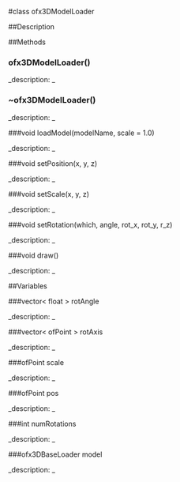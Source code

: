 #class ofx3DModelLoader


##Description





##Methods



### ofx3DModelLoader()

<!--

_syntax: ofx3DModelLoader()_

_name: ofx3DModelLoader_

_returns: _

_returns_description: _

_parameters: _

_access: public_

_version_started: 007_

_version_deprecated: _

_summary: _

_constant: False_

_static: no_

_visible: True_

_advanced: False_



-->

_description: _







### ~ofx3DModelLoader()

<!--

_syntax: ~ofx3DModelLoader()_

_name: ~ofx3DModelLoader_

_returns: _

_returns_description: _

_parameters: _

_access: public_

_version_started: 007_

_version_deprecated: _

_summary: _

_constant: False_

_static: no_

_visible: True_

_advanced: False_



-->

_description: _







###void loadModel(modelName, scale = 1.0)

<!--

_syntax: loadModel(modelName, scale = 1.0)_

_name: loadModel_

_returns: void_

_returns_description: _

_parameters: string modelName, float scale=1.0_

_access: public_

_version_started: 007_

_version_deprecated: _

_summary: _

_constant: False_

_static: no_

_visible: True_

_advanced: False_



-->

_description: _







###void setPosition(x, y, z)

<!--

_syntax: setPosition(x, y, z)_

_name: setPosition_

_returns: void_

_returns_description: _

_parameters: float x, float y, float z_

_access: public_

_version_started: 007_

_version_deprecated: _

_summary: _

_constant: False_

_static: no_

_visible: True_

_advanced: False_



-->

_description: _







###void setScale(x, y, z)

<!--

_syntax: setScale(x, y, z)_

_name: setScale_

_returns: void_

_returns_description: _

_parameters: float x, float y, float z_

_access: public_

_version_started: 007_

_version_deprecated: _

_summary: _

_constant: False_

_static: no_

_visible: True_

_advanced: False_



-->

_description: _







###void setRotation(which, angle, rot_x, rot_y, r_z)

<!--

_syntax: setRotation(which, angle, rot_x, rot_y, r_z)_

_name: setRotation_

_returns: void_

_returns_description: _

_parameters: int which, float angle, float rot_x, float rot_y, float r_z_

_access: public_

_version_started: 007_

_version_deprecated: _

_summary: _

_constant: False_

_static: no_

_visible: True_

_advanced: False_



-->

_description: _







###void draw()

<!--

_syntax: draw()_

_name: draw_

_returns: void_

_returns_description: _

_parameters: _

_access: public_

_version_started: 007_

_version_deprecated: _

_summary: _

_constant: False_

_static: no_

_visible: True_

_advanced: False_



-->

_description: _







##Variables



###vector< float > rotAngle

<!--

_name: rotAngle_

_type: vector< float >_

_access: public_

_version_started: 007_

_version_deprecated: _

_summary: _

_visible: True_

_constant: True_

_advanced: False_



-->

_description: _







###vector< ofPoint > rotAxis

<!--

_name: rotAxis_

_type: vector< ofPoint >_

_access: public_

_version_started: 007_

_version_deprecated: _

_summary: _

_visible: True_

_constant: True_

_advanced: False_



-->

_description: _







###ofPoint scale

<!--

_name: scale_

_type: ofPoint_

_access: public_

_version_started: 007_

_version_deprecated: _

_summary: _

_visible: True_

_constant: True_

_advanced: False_



-->

_description: _







###ofPoint pos

<!--

_name: pos_

_type: ofPoint_

_access: public_

_version_started: 007_

_version_deprecated: _

_summary: _

_visible: True_

_constant: True_

_advanced: False_



-->

_description: _







###int numRotations

<!--

_name: numRotations_

_type: int_

_access: public_

_version_started: 007_

_version_deprecated: _

_summary: _

_visible: True_

_constant: True_

_advanced: False_



-->

_description: _







###ofx3DBaseLoader model

<!--

_name: model_

_type: ofx3DBaseLoader_

_access: public_

_version_started: 007_

_version_deprecated: _

_summary: _

_visible: True_

_constant: True_

_advanced: False_



-->

_description: _







